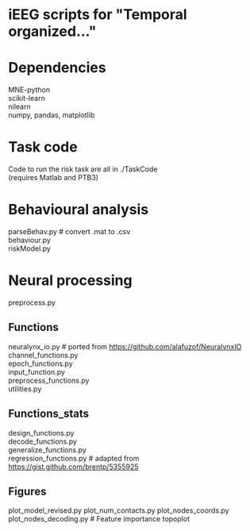 # iEEG scripts for "Temporal organized..."
# Dependencies 
MNE-python  
scikit-learn  
nilearn  
numpy, pandas, matplotlib  

# Task code
Code to run the risk task are all in ./TaskCode  
(requires Matlab and PTB3)

# Behavioural analysis
parseBehav.py # convert .mat to .csv  
behaviour.py  
riskModel.py  

# Neural processing
preprocess.py    

## Functions 
neuralynx_io.py # ported from https://github.com/alafuzof/NeuralynxIO  
channel_functions.py  
epoch_functions.py  
input_function.py  
preprocess_functions.py  
utilities.py  

## Functions_stats
design_functions.py  
decode_functions.py  
generalize_functions.py  
regression_functions.py # adapted from https://gist.github.com/brentp/5355925  

## Figures 
plot_model_revised.py 
plot_num_contacts.py 
plot_nodes_coords.py  
plot_nodes_decoding.py # Feature importance topoplot  

